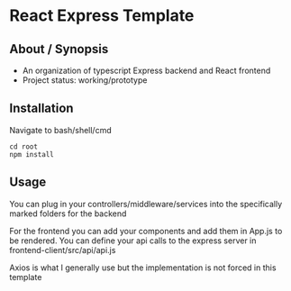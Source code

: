 # React Express Template
## About / Synopsis

* An organization of typescript Express backend and React frontend
* Project status: working/prototype



## Installation
Navigate to bash/shell/cmd
```console
cd root
npm install
```

## Usage

You can plug in your controllers/middleware/services into the specifically marked folders for the backend

For the frontend you can add your components and add them in App.js to be rendered. You can define your api calls to the express server in frontend-client/src/api/api.js

Axios is what I generally use but the implementation is not forced in this template








